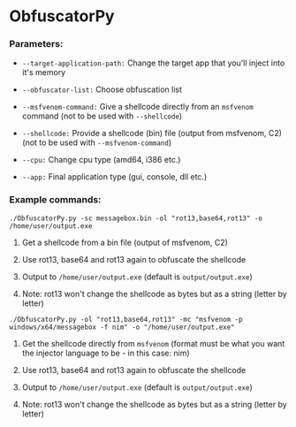 # ObfuscatorPy

### Parameters:

- `--target-application-path:` Change the target app that you'll inject into it's memory

- `--obfuscator-list:` Choose obfuscation list

- `--msfvenom-command:` Give a shellcode directly from an `msfvenom` command (not to be used with `--shellcode`)

- `--shellcode:` Provide a shellcode (bin) file (output from msfvenom, C2) (not to be used with `--msfvenom-command`)

- `--cpu:` Change cpu type (amd64, i386 etc.)

- `--app:` Final application type (gui, console, dll etc.)

### Example commands:

`./ObfuscatorPy.py -sc messagebox.bin -ol "rot13,base64,rot13" -o /home/user/output.exe`

1. Get a shellcode from a bin file (output of msfvenom, C2)

2. Use rot13, base64 and rot13 again to obfuscate the shellcode

3. Output to `/home/user/output.exe` (default is `output/output.exe`)

4. Note: rot13 won't change the shellcode as bytes but as a string (letter by letter)



`./ObfuscatorPy.py -ol "rot13,base64,rot13" -mc "msfvenom -p windows/x64/messagebox -f nim" -o "/home/user/output.exe"`

1. Get the shellcode directly from `msfvenom` (format must be what you want the injector language to be - in this case: nim)

2. Use rot13, base64 and rot13 again to obfuscate the shellcode

3. Output to `/home/user/output.exe` (default is `output/output.exe`)

4. Note: rot13 won't change the shellcode as bytes but as a string (letter by letter)
